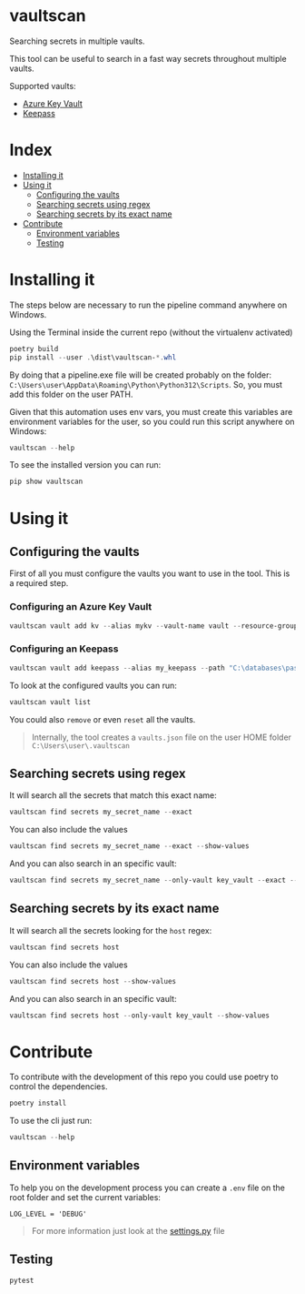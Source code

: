 # vaultscan
Searching secrets in multiple vaults.

This tool can be useful to search in a fast way secrets throughout multiple vaults.

Supported vaults:
- [Azure Key Vault](https://azure.microsoft.com/en-us/)
- [Keepass](https://keepass.info/)

# Index
- [Installing it](#installing-it)
- [Using it](#using-it)
    - [Configuring the vaults](#configuring-the-vaults)
    - [Searching secrets using regex](#searching-secrets-using-regex)
    - [Searching secrets by its exact name](#searching-secrets-by-their-names)
- [Contribute](#contribute)
    - [Environment variables](#environment-variables)
    - [Testing](#testing)

# Installing it 
The steps below are necessary to run the pipeline command anywhere on Windows.

Using the Terminal inside the current repo (without the virtualenv activated)

```ps1
poetry build
pip install --user .\dist\vaultscan-*.whl
```

By doing that a pipeline.exe file will be created probably on the folder: ```C:\Users\user\AppData\Roaming\Python\Python312\Scripts```. So, you must add this folder on the user PATH.

Given that this automation uses env vars, you must create this variables are environment variables for the user, so you could run this script anywhere on Windows: 

```ps1
vaultscan --help
```

To see the installed version you can run:

```ps1
pip show vaultscan
```


# Using it

## Configuring the vaults
First of all you must configure the vaults you want to use in the tool. This is a required step.

### Configuring an Azure Key Vault

```ps1
vaultscan vault add kv --alias mykv --vault-name vault --resource-group-name rg --subscription-id id 
```

### Configuring an Keepass

```ps1
vaultscan vault add keepass --alias my_keepass --path "C:\databases\passwords.kdbx"
```

To look at the configured vaults you can run:

```ps1
vaultscan vault list
```

You could also ```remove``` or even ```reset``` all the vaults.

> Internally, the tool creates a ```vaults.json``` file on the user HOME folder ```C:\Users\user\.vaultscan```

## Searching secrets using regex

It will search all the secrets that match this exact name:

```ps1
vaultscan find secrets my_secret_name --exact
```

You can also include the values

```ps1
vaultscan find secrets my_secret_name --exact --show-values
```

And you can also search in an specific vault:

```ps1
vaultscan find secrets my_secret_name --only-vault key_vault --exact --show-values
```

## Searching secrets by its exact name

It will search all the secrets looking for the ```host``` regex:

```ps1
vaultscan find secrets host
```

You can also include the values

```ps1
vaultscan find secrets host --show-values
```

And you can also search in an specific vault:

```ps1
vaultscan find secrets host --only-vault key_vault --show-values
```

# Contribute

To contribute with the development of this repo you could use poetry to control the dependencies.

```ps1
poetry install
```

To use the cli just run:

```ps1
vaultscan --help
```

## Environment variables

To help you on the development process you can create a ```.env``` file on the root folder and set the current variables:

```
LOG_LEVEL = 'DEBUG'
```

> For more information just look at the [settings.py](./vaultscan/settings.py) file


## Testing 

```ps1
pytest
```
